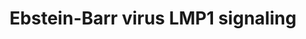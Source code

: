 ---
annotations:
- id: PW:0001057
  parent: disease pathway
  type: Pathway Ontology
  value: Epstein-Barr virus infection pathway
- id: PW:0001059
  parent: classic metabolic pathway
  type: Pathway Ontology
  value: oxidative phosphorylation pathway
authors:
- Thomas
- MartijnVanIersel
- MaintBot
- Khanspers
- Christine Chichester
- AlexanderPico
- Zari
- Mkutmon
- Roelod
- Eweitz
description: Latent membrane protein 1 (LMP1) of the Ebstein-Barr Virus (EBV) elicits
  its oncogenice effects through the activation of several downstream pathways suchs
  as Pi3K/akt, IRF4, and NFkB pathways.  Proteins on this pathway have targeted assays
  available via the [https://assays.cancer.gov/available_assays?wp_id=WP262 CPTAC
  Assay Portal]
last-edited: 2021-05-09
ndex: 9b7b002e-8b61-11eb-9e72-0ac135e8bacf
organisms:
- Homo sapiens
redirect_from:
- /index.php/Pathway:WP262
- /instance/WP262
revision: null
schema-jsonld:
- '@context': https://schema.org/
  '@id': https://wikipathways.github.io/pathways/WP262.html
  '@type': Dataset
  creator:
    '@type': Organization
    name: WikiPathways
  description: Latent membrane protein 1 (LMP1) of the Ebstein-Barr Virus (EBV) elicits
    its oncogenice effects through the activation of several downstream pathways suchs
    as Pi3K/akt, IRF4, and NFkB pathways.  Proteins on this pathway have targeted
    assays available via the [https://assays.cancer.gov/available_assays?wp_id=WP262
    CPTAC Assay Portal]
  keywords:
  - CCL20
  - CCL5
  - HSP90
  - I-Kappa-B
  - IFNB
  - IKK-alpha
  - IKK-beta
  - IKK-gamma
  - IL8
  - IRAK1
  - JNK
  - LMP1
  - MAP3K3
  - MAP3K7
  - NIK
  - SFC complex
  - TAB1
  - TNF
  - TRADD
  - TRAF1
  - TRAF6
  - p100
  - p38
  - p50
  - p50/p52
  - p52
  - p65
  license: CC0
  name: Ebstein-Barr virus LMP1 signaling
seo: CreativeWork
title: Ebstein-Barr virus LMP1 signaling
wpid: WP262
---